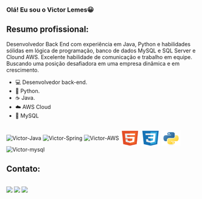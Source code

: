 
### Olá! Eu sou o Victor Lemes😀
## Resumo profissional:
  Desenvolvedor Back End com experiência em Java, Python e habilidades sólidas em lógica de programação, banco de dados MySQL e SQL Server e Clound AWS. Excelente habilidade de comunicação e trabalho em equipe. Buscando uma posição desafiadora em uma empresa dinâmica e em crescimento.<br>
- 💻 Desenvolvedor back-end.
- 🐍 Python.
- ☕ Java.
- ☁️ AWS Cloud
- 🐬 MySQL


<div style="display: inline_block"><br>
  <img align="center" alt="Victor-Java" height="40" width="40" src="https://user-images.githubusercontent.com/115731879/225053668-91d78fb6-80a6-4b20-80a3-832a0e5a77af.png">
  <img align="center" alt="Victor-Spring" height="40" width="40" src="https://user-images.githubusercontent.com/115731879/225051611-a103938e-dc85-49cf-ad7e-215d2842f843.png">
  <img align="center" alt="Victor-AWS" height="40" width="50" src="https://user-images.githubusercontent.com/115731879/225056291-a25d0d5f-3936-4c5b-aeb7-67bad34973e6.png">
  <img align="center" alt="Victor-HTML" height="40" width="50" src="https://raw.githubusercontent.com/devicons/devicon/master/icons/html5/html5-original.svg">
  <img align="center" alt="Victor-CSS" height="40" width="50" src="https://raw.githubusercontent.com/devicons/devicon/master/icons/css3/css3-original.svg">
  <img align="center" alt="Victor-Python" height="40" width="50" src="https://raw.githubusercontent.com/devicons/devicon/master/icons/python/python-original.svg">
  <img align="center" alt="Victor-mysql" height="40" width="50" src="https://user-images.githubusercontent.com/115731879/225057686-0213b1be-ce25-4f8b-9a8a-6a10fbdc1ebd.png">
  <br>
</div>
 
  ## Contato:
 
<div>
<br>
  <a href="https://www.linkedin.com/in/victor-lemes-6a064a23a/" target="_blank"><img src="https://img.shields.io/badge/-LinkedIn-%230077B5?style=for-the-badge&logo=linkedin&logoColor=white" target="_blank"></a>
  <a href="https://www.instagram.com/victorlemes_08/" target="_blank"><img src="https://img.shields.io/badge/-Instagram-%23E4405F?style=for-the-badge&logo=instagram&logoColor=white" target="_blank"></a>
  <a href = "mailto:victorlemes0776@gmail.com" target="_blank"><img src="https://img.shields.io/badge/-Gmail-%23333?style=for-the-badge&logo=gmail&logoColor=white" target="_blank"></a>
</div>
